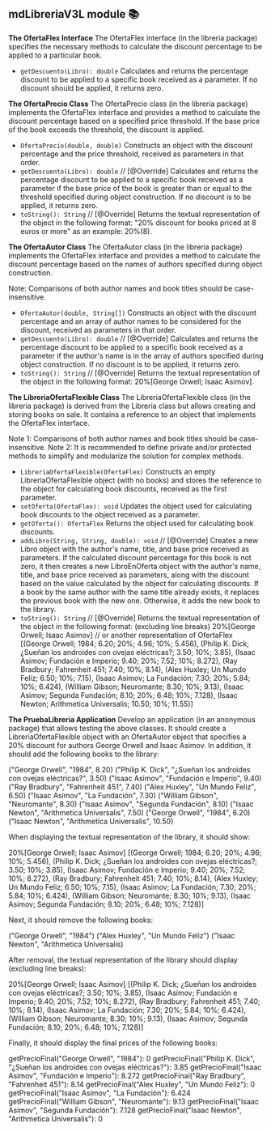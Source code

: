 ## mdLibreriaV3L module 📚

**The OfertaFlex Interface**
The OfertaFlex interface (in the libreria package) specifies the necessary methods to calculate the discount percentage to be applied to a particular book.

- `getDescuento(Libro): double`
Calculates and returns the percentage discount to be applied to a specific book received as a parameter. If no discount should be applied, it returns zero.

**The OfertaPrecio Class**
The OfertaPrecio class (in the libreria package) implements the OfertaFlex interface and provides a method to calculate the discount percentage based on a specified price threshold. If the base price of the book exceeds the threshold, the discount is applied.

- `OfertaPrecio(double, double)`
Constructs an object with the discount percentage and the price threshold, received as parameters in that order.
- `getDescuento(Libro): double` // [@Override]
Calculates and returns the percentage discount to be applied to a specific book received as a parameter if the base price of the book is greater than or equal to the threshold specified during object construction. If no discount is to be applied, it returns zero.
- `toString(): String` // [@Override]
Returns the textual representation of the object in the following format: "20% discount for books priced at 8 euros or more" as an example: 20%(8).

**The OfertaAutor Class**
The OfertaAutor class (in the libreria package) implements the OfertaFlex interface and provides a method to calculate the discount percentage based on the names of authors specified during object construction.

Note: Comparisons of both author names and book titles should be case-insensitive.

- `OfertaAutor(double, String[])`
Constructs an object with the discount percentage and an array of author names to be considered for the discount, received as parameters in that order.
- `getDescuento(Libro): double` // [@Override]
Calculates and returns the percentage discount to be applied to a specific book received as a parameter if the author's name is in the array of authors specified during object construction. If no discount is to be applied, it returns zero.
- `toString(): String` // [@Override]
Returns the textual representation of the object in the following format: 20%[George Orwell; Isaac Asimov].

**The LibreriaOfertaFlexible Class**
The LibreriaOfertaFlexible class (in the libreria package) is derived from the Libreria class but allows creating and storing books on sale. It contains a reference to an object that implements the OfertaFlex interface.

Note 1: Comparisons of both author names and book titles should be case-insensitive.
Note 2: It is recommended to define private and/or protected methods to simplify and modularize the solution for complex methods.

- `LibreriaOfertaFlexible(OfertaFlex)`
Constructs an empty LibreriaOfertaFlexible object (with no books) and stores the reference to the object for calculating book discounts, received as the first parameter.
- `setOferta(OfertaFlex): void`
Updates the object used for calculating book discounts to the object received as a parameter.
- `getOferta(): OfertaFlex`
Returns the object used for calculating book discounts.
- `addLibro(String, String, double): void` // [@Override]
Creates a new Libro object with the author's name, title, and base price received as parameters. If the calculated discount percentage for this book is not zero, it then creates a new LibroEnOferta object with the author's name, title, and base price received as parameters, along with the discount based on the value calculated by the object for calculating discounts. If a book by the same author with the same title already exists, it replaces the previous book with the new one. Otherwise, it adds the new book to the library.
- `toString(): String` // [@Override]
Returns the textual representation of the object in the following format: (excluding line breaks)
20%[George Orwell; Isaac Asimov] // or another representation of OfertaFlex
[(George Orwell; 1984; 6.20; 20%; 4.96; 10%; 5.456),
(Philip K. Dick; ¿Sueñan los androides con ovejas eléctricas?; 3.50; 10%; 3.85),
(Isaac Asimov; Fundación e Imperio; 9.40; 20%; 7.52; 10%; 8.272),
(Ray Bradbury; Fahrenheit 451; 7.40; 10%; 8.14),
(Alex Huxley; Un Mundo Feliz; 6.50; 10%; 7.15),
(Isaac Asimov; La Fundación; 7.30; 20%; 5.84; 10%; 6.424),
(William Gibson; Neuromante; 8.30; 10%; 9.13),
(Isaac Asimov; Segunda Fundación; 8.10; 20%; 6.48; 10%; 7.128),
(Isaac Newton; Arithmetica Universalis; 10.50; 10%; 11.55)]

**The PruebaLibreria Application**
Develop an application (in an anonymous package) that allows testing the above classes. It should create a LibreriaOfertaFlexible object with an OfertaAutor object that specifies a 20% discount for authors George Orwell and Isaac Asimov. In addition, it should add the following books to the library:

("George Orwell", "1984", 8.20)
("Philip K. Dick", "¿Sueñan los androides con ovejas eléctricas?", 3.50)
("Isaac Asimov", "Fundación e Imperio", 9.40)
("Ray Bradbury", "Fahrenheit 451", 7.40)
("Alex Huxley", "Un Mundo Feliz", 6.50)
("Isaac Asimov", "La Fundación", 7.30)
("William Gibson", "Neuromante", 8.30)
("Isaac Asimov", "Segunda Fundación", 8.10)
("Isaac Newton", "Arithmetica Universalis", 7.50)
("George Orwell", "1984", 6.20)
("Isaac Newton", "Arithmetica Universalis", 10.50)

When displaying the textual representation of the library, it should show:

20%[George Orwell; Isaac Asimov]
[(George Orwell; 1984; 6.20; 20%; 4.96; 10%; 5.456),
(Philip K. Dick; ¿Sueñan los androides con ovejas eléctricas?; 3.50; 10%; 3.85),
(Isaac Asimov; Fundación e Imperio; 9.40; 20%; 7.52; 10%; 8.272),
(Ray Bradbury; Fahrenheit 451; 7.40; 10%; 8.14),
(Alex Huxley; Un Mundo Feliz; 6.50; 10%; 7.15),
(Isaac Asimov; La Fundación; 7.30; 20%; 5.84; 10%; 6.424),
(William Gibson; Neuromante; 8.30; 10%; 9.13),
(Isaac Asimov; Segunda Fundación; 8.10; 20%; 6.48; 10%; 7.128)]

Next, it should remove the following books:

("George Orwell", "1984")
("Alex Huxley", "Un Mundo Feliz")
("Isaac Newton", "Arithmetica Universalis)

After removal, the textual representation of the library should display (excluding line breaks):

20%[George Orwell; Isaac Asimov]
[(Philip K. Dick; ¿Sueñan los androides con ovejas eléctricas?; 3.50; 10%; 3.85),
(Isaac Asimov; Fundación e Imperio; 9.40; 20%; 7.52; 10%; 8.272),
(Ray Bradbury; Fahrenheit 451; 7.40; 10%; 8.14),
(Isaac Asimov; La Fundación; 7.30; 20%; 5.84; 10%; 6.424),
(William Gibson; Neuromante; 8.30; 10%; 9.13),
(Isaac Asimov; Segunda Fundación; 8.10; 20%; 6.48; 10%; 7.128)]

Finally, it should display the final prices of the following books:

getPrecioFinal("George Orwell", "1984"): 0
getPrecioFinal("Philip K. Dick", "¿Sueñan los androides con ovejas eléctricas?"): 3.85
getPrecioFinal("Isaac Asimov", "Fundación e Imperio"): 8.272
getPrecioFinal("Ray Bradbury", "Fahrenheit 451"): 8.14
getPrecioFinal("Alex Huxley", "Un Mundo Feliz"): 0
getPrecioFinal("Isaac Asimov", "La Fundación"): 6.424
getPrecioFinal("William Gibson", "Neuromante"): 9.13
getPrecioFinal("Isaac Asimov", "Segunda Fundación"): 7.128
getPrecioFinal("Isaac Newton", "Arithmetica Universalis"): 0
